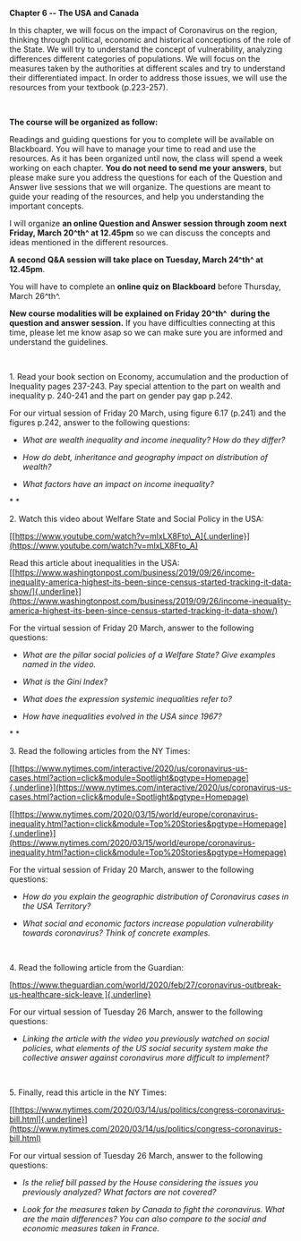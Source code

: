 **Chapter 6 -- The USA and Canada**

In this chapter, we will focus on the impact of Coronavirus on the
region, thinking through political, economic and historical conceptions
of the role of the State. We will try to understand the concept of
vulnerability, analyzing differences different categories of
populations. We will focus on the measures taken by the authorities at
different scales and try to understand their differentiated impact. In
order to address those issues, we will use the resources from your
textbook (p.223-257).

 

**The course will be organized as follow:**

Readings and guiding questions for you to complete will be available on
Blackboard. You will have to manage your time to read and use the
resources. As it has been organized until now, the class will spend a
week working on each chapter. **You do not need to send me your
answers**, but please make sure you address the questions for each of
the Question and Answer live sessions that we will organize. The
questions are meant to guide your reading of the resources, and help you
understanding the important concepts.

I will organize **an online Question and Answer session through zoom
next Friday, March 20^th^ at 12.45pm** so we can discuss the concepts
and ideas mentioned in the different resources.

**A second** **Q&A session will take place on Tuesday, March 24^th^ at
12.45pm**.

You will have to complete an **online quiz on Blackboard** before
Thursday, March 26^th^.

**New course modalities will be explained on Friday 20^th^  during the
question and answer session.** If you have difficulties connecting at
this time, please let me know asap so we can make sure you are informed
and understand the guidelines.

 

1\. Read your book section on Economy, accumulation and the production of
Inequality pages 237-243. Pay special attention to the part on wealth
and inequality p. 240-241 and the part on gender pay gap p.242.

For our virtual session of Friday 20 March, using figure 6.17 (p.241)
and the figures p.242, answer to the following questions:

-   *What are wealth inequality and income inequality? How do they
    differ?*

-   *How do debt, inheritance and geography impact on distribution of
    wealth?*

-   *What factors have an impact on income inequality?*

\* *

2\. Watch this video about Welfare State and Social Policy in the USA:

[[https://www.youtube.com/watch?v=mlxLX8Fto\_A]{.underline}](https://www.youtube.com/watch?v=mlxLX8Fto_A)

Read this article about inequalities in the USA:
[[https://www.washingtonpost.com/business/2019/09/26/income-inequality-america-highest-its-been-since-census-started-tracking-it-data-show/]{.underline}](https://www.washingtonpost.com/business/2019/09/26/income-inequality-america-highest-its-been-since-census-started-tracking-it-data-show/)

For the virtual session of Friday 20 March, answer to the following
questions:

-   *What are the pillar social policies of a Welfare State? Give
    examples named in the video.*

-   *What is the Gini Index?*

-   *What does the expression systemic inequalities refer to?*

-   *How have inequalities evolved in the USA since 1967?*

\* *

3\. Read the following articles from the NY Times:

[[https://www.nytimes.com/interactive/2020/us/coronavirus-us-cases.html?action=click&module=Spotlight&pgtype=Homepage]{.underline}](https://www.nytimes.com/interactive/2020/us/coronavirus-us-cases.html?action=click&module=Spotlight&pgtype=Homepage)

[[https://www.nytimes.com/2020/03/15/world/europe/coronavirus-inequality.html?action=click&module=Top%20Stories&pgtype=Homepage]{.underline}](https://www.nytimes.com/2020/03/15/world/europe/coronavirus-inequality.html?action=click&module=Top%20Stories&pgtype=Homepage)

For the virtual session of Friday 20 March, answer to the following
questions:

-   *How do you explain the geographic distribution of Coronavirus cases
    in the USA Territory?*

-   *What social and economic factors increase population vulnerability
    towards coronavirus? Think of concrete examples.*

 

4\. Read the following article from the Guardian:

[[https://www.theguardian.com/world/2020/feb/27/coronavirus-outbreak-us-healthcare-sick-leave
]{.underline}](https://www.theguardian.com/world/2020/feb/27/coronavirus-outbreak-us-healthcare-sick-leave%20)

For our virtual session of Tuesday 26 March, answer to the following
questions:

-   *Linking the article with the video you previously watched on social
    policies, what elements of the US social security system make the
    collective answer against coronavirus more difficult to implement?*

 

5\. Finally, read this article in the NY Times:

[[https://www.nytimes.com/2020/03/14/us/politics/congress-coronavirus-bill.html]{.underline}](https://www.nytimes.com/2020/03/14/us/politics/congress-coronavirus-bill.html)

For our virtual session of Tuesday 26 March, answer to the following
questions:

-   *Is the relief bill passed by the House considering the issues you
    previously analyzed? What factors are not covered?*

-   *Look for the measures taken by Canada to fight the coronavirus.
    What are the main differences? You can also compare to the social
    and economic measures taken in France.*
